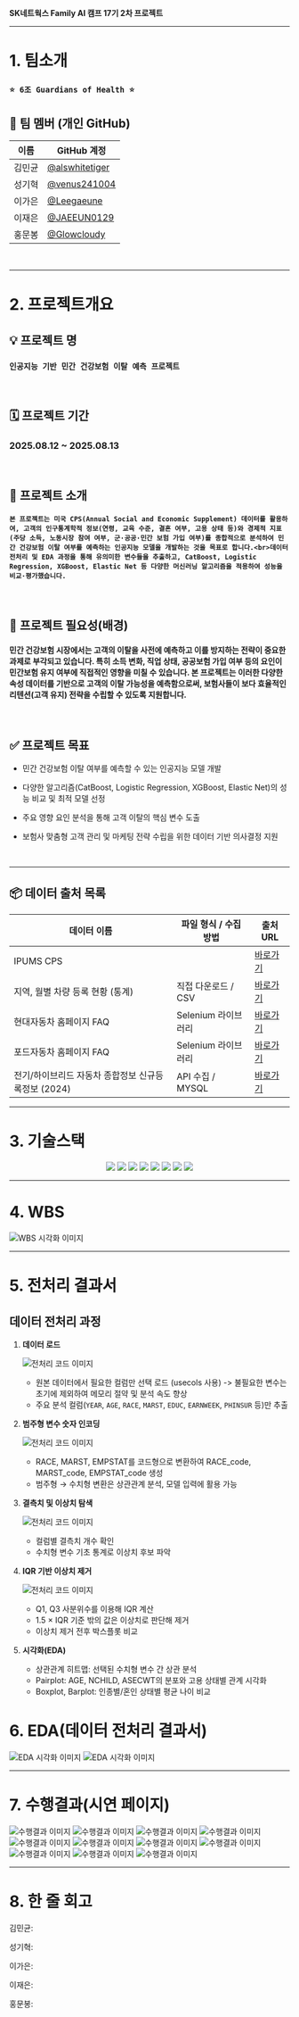 **SK네트웍스 Family AI 캠프 17기 2차 프로젝트**

---

# 1. 팀소개

###  ` ⭐️ 6조 Guardians of Health ⭐️ `

      
## 👥 팀 멤버 (개인 GitHub)

| 이름  | GitHub 계정                                    |
| ----- | ---------------------------------------------- |
| 김민균 | [@alswhitetiger](https://github.com/alswhitetiger)   |
| 성기혁 | [@venus241004](https://github.com/venus241004) |
| 이가은 | [@Leegaeune](https://github.com/Leegaeune)   |
| 이재은 | [@JAEEUN0129](https://github.com/JAEEUN0129)   |
| 홍문봉 | [@Glowcloudy](https://github.com/Glowcloudy)   |

<br>

---

# 2. 프로젝트개요

## 💡 프로젝트 명

### ` 인공지능 기반 민간 건강보험 이탈 예측 프로젝트  `
<br>

## 🗓️ 프로젝트 기간

### 2025.08.12 ~ 2025.08.13

<br>

## 🌟 프로젝트 소개
#### `본 프로젝트는 미국 CPS(Annual Social and Economic Supplement) 데이터를 활용하여, 고객의 인구통계학적 정보(연령, 교육 수준, 결혼 여부, 고용 상태 등)와 경제적 지표(주당 소득, 노동시장 참여 여부, 군·공공·민간 보험 가입 여부)를 종합적으로 분석하여 민간 건강보험 이탈 여부를 예측하는 인공지능 모델을 개발하는 것을 목표로 합니다.<br>데이터 전처리 및 EDA 과정을 통해 유의미한 변수들을 추출하고, CatBoost, Logistic Regression, XGBoost, Elastic Net 등 다양한 머신러닝 알고리즘을 적용하여 성능을 비교·평가했습니다.`
 
<br>

## 🚀 프로젝트 필요성(배경)
 #### 민간 건강보험 시장에서는 고객의 이탈을 사전에 예측하고 이를 방지하는 전략이 중요한 과제로 부각되고 있습니다. 특히 소득 변화, 직업 상태, 공공보험 가입 여부 등의 요인이 민간보험 유지 여부에 직접적인 영향을 미칠 수 있습니다. 본 프로젝트는 이러한 다양한 속성 데이터를 기반으로 고객의 이탈 가능성을 예측함으로써, 보험사들이 보다 효율적인 리텐션(고객 유지) 전략을 수립할 수 있도록 지원합니다.
 
<br>

## ✅ 프로젝트 목표

- 민간 건강보험 이탈 여부를 예측할 수 있는 인공지능 모델 개발

- 다양한 알고리즘(CatBoost, Logistic Regression, XGBoost, Elastic Net)의 성능 비교 및 최적 모델 선정

- 주요 영향 요인 분석을 통해 고객 이탈의 핵심 변수 도출

- 보험사 맞춤형 고객 관리 및 마케팅 전략 수립을 위한 데이터 기반 의사결정 지원

<br>

---

## 📦 데이터 출처 목록

| 데이터 이름                           | 파일 형식 / 수집 방법 | 출처 URL |
|--------------------------------------|------------------------|----------|
| IPUMS CPS     |             | [바로가기](https://cps.ipums.org/cps/index.shtml) |
| 지역, 월별 차량 등록 현황 (통계)      | 직접 다운로드 / CSV    | [바로가기](https://stat.molit.go.kr/portal/cate/statView.do?hRsId=58&hFormId=5498&hSelectId=1244&hPoint=00&hAppr=1&hDivEng=&oFileName=&rFileName=&midpath=&sFormId=5498&sStyleNum=562&settingRadio=xlsx) |
| 현대자동차 홈페이지 FAQ               | Selenium 라이브러리     | [바로가기](https://www.hyundai.co.kr/main/mainRecommend) |
| 포드자동차 홈페이지 FAQ              | Selenium 라이브러리     | [바로가기](https://www.frontierford.com/faq/ford-electric-lineup.htm?srsltid=AfmBOooBqN_a6WwQzWidD_fI7v7RV0FVtLepfbByBUO7VGRhPYe_fvdT) |
| 전기/하이브리드 자동차 종합정보 신규등록정보 (2024)   | API 수집 / MYSQL               | [바로가기](https://www.stgdata.co.kr/data/15059401/openapi.do?recommendDataYn=Y) |

---

# 3. 기술스택
<p align="center">
  <img src="https://img.shields.io/badge/Python-3776AB?style=for-the-badge&logo=python&logoColor=white">
  <img src="https://img.shields.io/badge/Jupyter_Notebook-F37626?style=for-the-badge&logo=jupyter&logoColor=white">
  <img src="https://img.shields.io/badge/Pandas-150458?style=for-the-badge&logo=pandas&logoColor=white">
  <img src="https://img.shields.io/badge/NumPy-013243?style=for-the-badge&logo=numpy&logoColor=white">
  <img src="https://img.shields.io/badge/Matplotlib-CB3B27?style=for-the-badge&logo=matplotlib&logoColor=white">
  <img src="https://img.shields.io/badge/Seaborn-98FB98?style=for-the-badge&logo=seaborn&logoColor=white">
  <img src="https://img.shields.io/badge/Scikit-learn-F7931E?style=for-the-badge&logo=scikit-learn&logoColor=white"/>
  <img src="https://img.shields.io/badge/GitHub-181717?style=for-the-badge&logo=github&logoColor=white">
</p>


---

# 4. WBS
![WBS 시각화 이미지](image/wbs_2nd.png)


---
# 5. 전처리 결과서 
## 데이터 전처리 과정

1. **데이터 로드**
   
   ![전처리 코드 이미지](image/pre1.png)

   - 원본 데이터에서 필요한 컬럼만 선택 로드 (usecols 사용) -> 불필요한 변수는 초기에 제외하여 메모리 절약 및 분석 속도 향상
   - 주요 분석 컬럼(`YEAR`, `AGE`, `RACE`, `MARST`, `EDUC`, `EARNWEEK`, `PHINSUR` 등)만 추출
     
2. **범주형 변수 숫자 인코딩**
   
   ![전처리 코드 이미지](image/pre2.png)
   
   - RACE, MARST, EMPSTAT를 코드형으로 변환하여 RACE_code, MARST_code, EMPSTAT_code 생성
   - 범주형 → 수치형 변환은 상관관계 분석, 모델 입력에 활용 가능

3. **결측치 및 이상치 탐색**
   
   ![전처리 코드 이미지](image/pre3.png)
   
   - 컬럼별 결측치 개수 확인
   - 수치형 변수 기초 통계로 이상치 후보 파악

4. **IQR 기반 이상치 제거**
   
   ![전처리 코드 이미지](image/pre4.png)
   
   - Q1, Q3 사분위수를 이용해 IQR 계산
   - 1.5 × IQR 기준 밖의 값은 이상치로 판단해 제거
   - 이상치 제거 전후 박스플롯 비교


5. **시각화(EDA)**
   - 상관관계 히트맵: 선택된 수치형 변수 간 상관 분석
   - Pairplot: AGE, NCHILD, ASECWT의 분포와 고용 상태별 관계 시각화
   - Boxplot, Barplot: 인종별/혼인 상태별 평균 나이 비교



# 6. EDA(데이터 전처리 결과서)

![EDA 시각화 이미지](image/1.png)
![EDA 시각화 이미지](image/2.png)

---

# 7. 수행결과(시연 페이지)
![수행결과 이미지](image/stm1.png)
![수행결과 이미지](image/stm2.png)
![수행결과 이미지](image/stm3.png)
![수행결과 이미지](image/stm4.png)
![수행결과 이미지](image/stm5.png)
![수행결과 이미지](image/stm6.png)
![수행결과 이미지](image/stm7.png)
![수행결과 이미지](image/stm8.png)
![수행결과 이미지](image/stm9.png)
![수행결과 이미지](image/stm10.png)
![수행결과 이미지](image/stm11.png)



---

# 8. 한 줄 회고

김민균:


성기혁:


이가은:


이재은:


홍문봉:




